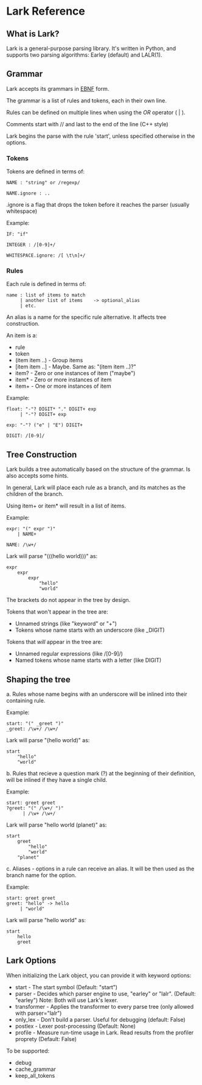 # Lark Reference

## What is Lark?

Lark is a general-purpose parsing library. It's written in Python, and supports two parsing algorithms: Earley (default) and LALR(1).

## Grammar

Lark accepts its grammars in [EBNF](https://www.wikiwand.com/en/Extended_Backus%E2%80%93Naur_form) form.

The grammar is a list of rules and tokens, each in their own line.

Rules can be defined on multiple lines when using the *OR* operator ( | ).

Comments start with // and last to the end of the line (C++ style)

Lark begins the parse with the rule 'start', unless specified otherwise in the options.

### Tokens

Tokens are defined in terms of:

    NAME : "string" or /regexp/
                   
    NAME.ignore : ..

.ignore is a flag that drops the token before it reaches the parser (usually whitespace)

Example:

    IF: "if"

    INTEGER : /[0-9]+/

    WHITESPACE.ignore: /[ \t\n]+/

### Rules

Each rule is defined in terms of:

    name : list of items to match
         | another list of items    -> optional_alias
         | etc.

An alias is a name for the specific rule alternative. It affects tree construction.

An item is a:
    
 - rule
 - token
 - (item item ..) - Group items
 - [item item ..] - Maybe. Same as: "(item item ..)?"
 - item? - Zero or one instances of item ("maybe")
 - item\* - Zero or more instances of item
 - item+ - One or more instances of item


Example:

    float: "-"? DIGIT* "." DIGIT+ exp
         | "-"? DIGIT+ exp

    exp: "-"? ("e" | "E") DIGIT+

    DIGIT: /[0-9]/

## Tree Construction

Lark builds a tree automatically based on the structure of the grammar. Is also accepts some hints.

In general, Lark will place each rule as a branch, and its matches as the children of the branch.

Using item+ or item\* will result in a list of items.

Example:

    expr: "(" expr ")"
        | NAME+

    NAME: /\w+/

Lark will parse "(((hello world)))" as:

    expr
        expr
            expr
                "hello"
                "world"

The brackets do not appear in the tree by design.

Tokens that won't appear in the tree are:

 - Unnamed strings (like "keyword" or "+")
 - Tokens whose name starts with an underscore (like \_DIGIT)

Tokens that *will* appear in the tree are:

 - Unnamed regular expressions (like /[0-9]/)
 - Named tokens whose name starts with a letter (like DIGIT)

## Shaping the tree

a. Rules whose name begins with an underscore will be inlined into their containing rule.

Example:

    start: "(" _greet ")"
    _greet: /\w+/ /\w+/

Lark will parse "(hello world)" as:

    start
        "hello"
        "world"


b. Rules that recieve a question mark (?) at the beginning of their definition, will be inlined if they have a single child.

Example:

    start: greet greet
    ?greet: "(" /\w+/ ")"
          | /\w+ /\w+/

Lark will parse "hello world (planet)" as:

    start
        greet
            "hello"
            "world"
        "planet"

c. Aliases - options in a rule can receive an alias. It will be then used as the branch name for the option.

Example:

    start: greet greet
    greet: "hello" -> hello
         | "world"

Lark will parse "hello world" as:

    start
        hello
        greet

## Lark Options

When initializing the Lark object, you can provide it with keyword options:

- start - The start symbol (Default: "start")
- parser - Decides which parser engine to use, "earley" or "lalr". (Default: "earley")
           Note: Both will use Lark's lexer.
- transformer - Applies the transformer to every parse tree (only allowed with parser="lalr")
- only\_lex - Don't build a parser. Useful for debugging (default: False)
- postlex - Lexer post-processing (Default: None)
- profile - Measure run-time usage in Lark. Read results from the profiler proprety (Default: False)  

To be supported:

- debug
- cache\_grammar
- keep\_all\_tokens

